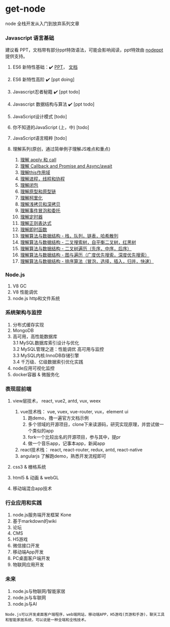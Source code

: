 # get-node
node 全栈开发从入门到放弃系列文章

### Javascript 语言基础
建议看 PPT，文档带有部分ppt特效语法，可能会影响阅读，ppt特效由 [nodeppt](https://github.com/daviscai/nodePPT) 提供支持。

1. ES6 新特性基础：:heavy_check_mark: [PPT](https://daviscai.github.io/es6_base/)， [文档](https://github.com/daviscai/get-node/blob/master/es6_base/es6.base.md)   

2. ES6 新特性高阶 :heavy_check_mark: [ppt doing]  

3. Javascript忍者秘籍 :heavy_check_mark: [ppt todo]

4. Javascript 数据结构与算法 :heavy_check_mark: [ppt todo]    

5. JavaScript设计模式 [todo]  

6. 你不知道的JavaScript (上，中) [todo]  

7. JavaScript语言精粹 [todo]

8. 理解系列(原创，通过简单例子理解JS难点和重点)
    1. [理解 apply 和 call](https://github.com/daviscai/get-node/blob/master/understand/js_apply_call.md)
    2. [理解 Callback and Promise and Async/await](https://github.com/daviscai/get-node/blob/master/understand/js_callback_promise_async.md)
    3. [理解this作用域](https://github.com/daviscai/get-node/blob/master/understand/js_this.md)  
    4. [理解进程，线程和协程](https://github.com/daviscai/get-node/blob/master/understand/js_thread.md)
    5. [理解闭包](https://github.com/daviscai/get-node/blob/master/understand/js_closure.md)
    6. [理解原型和原型链](https://github.com/daviscai/get-node/blob/master/understand/js_prototype.md)
    7. [理解柯里化](https://github.com/daviscai/get-node/blob/master/understand/js_curry.md)
    8. [理解浅拷贝和深拷贝](https://github.com/daviscai/get-node/blob/master/understand/js_deepcopy.md)
    9. [理解事件冒泡和委托](https://github.com/daviscai/get-node/blob/master/understand/js_event.md)
    10. [理解定时器](https://github.com/daviscai/get-node/blob/master/understand/js_timer.md)
    11. [理解正则表达式](https://github.com/daviscai/get-node/blob/master/understand/js_regular.md)
    12. [理解即时函数](https://github.com/daviscai/get-node/blob/master/understand/js_iife.md)
    13. [理解算法与数据结构 - 栈，队列，链表，哈希散列](https://github.com/daviscai/get-node/blob/master/understand/algorithm_base.md)
    13. [理解算法与数据结构 - 二叉搜索树，自平衡二叉树，红黑树](https://github.com/daviscai/get-node/blob/master/understand/algorithm_tree.md)
    14. [理解算法与数据结构 - 二叉树遍历（先序，中序，后序）](https://github.com/daviscai/get-node/blob/master/understand/algorithm_tree_search.md)
    15. [理解算法与数据结构 - 图与遍历（广度优先搜索，深度优先搜索）](https://github.com/daviscai/get-node/blob/master/understand/algorithm_graph.md)
    16. [理解算法与数据结构 - 排序算法（冒泡，选择，插入，归并，快速）](https://github.com/daviscai/get-node/blob/master/understand/algorithm_sort.md)


### Node.js
1. V8 GC
2. V8 性能调优
3. node.js http和文件系统

### 系统架构与监控
1. 分布式缓存实现
2. MongoDB
3. 高可用，高性能数据库  
    3.1 MySQL数据库索引设计与优化  
    3.2 MySQL管理之道：性能调优 高可用与监控  
    3.3 MySQL内核:InnoDB存储引擎  
    3.4 千万级、亿级数据索引优化实践
4. node应用可视化监控
5. docker容器 & 微服务化

### 表现层前端
1. view层技术， react, vue2, antd, vux, weex
    1. vue技术栈： vue, vuex, vue-router, vux，element ui
        1. 跑demo，撸一遍官方文档示例
        2. 多个领域的开源项目，clone下来读源码，研究实现原理，并尝试做一个类似的app
        3. fork一个比较出名的开源项目，参与其中，提pr
        4. 做一个音乐app，记事本app，新闻app
    2. react技术栈： react, react-router, redux, antd, react-native
    3. angularjs 了解跑demo，熟悉开发流程即可

2. css3 & 栅格系统
3. html5 & 动画 & webGL
4. 移动端混合app技术

### 行业应用和实践
1. node.js服务端开发框架 Kone
2. 基于markdown的wiki
3. 论坛
4. CMS
5. H5游戏
6. 微信接口开发
7. 移动端App开发
8. PC桌面客户端开发
9. 物联网应用开发


### 未来
1. node.js与物联网/智能家居
2. node.js与车联网
3. node.js与AI

`Node.js可以开发桌面客户端程序，web端网站，移动端APP，H5游戏(页游和手游)，聊天工具和智能家居系统，可以说是一种全端和全栈技术。`
